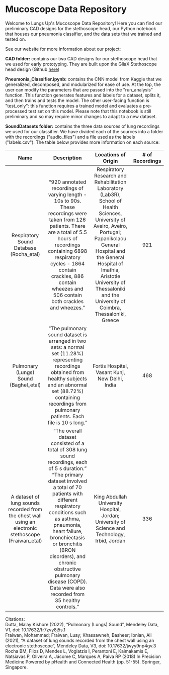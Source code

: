 # Mucoscope Data Repository

Welcome to Lungs Up's Mucoscope Data Repository! Here you can find our preliminary CAD designs for the stethoscope head, our Python notebook that houses our pneumonia classifier, and the data sets that we trained and tested on.

See our website for more information about our project: 

**CAD folder:** contains our two CAD designs for our stethoscope head that we used for early prototyping. They are built upon the GliaX Stethoscope head design (Github [here](https://github.com/GliaX/Stethoscope))  

**Pneumonia_Classifier.ipynb:** contains the CNN model from Kaggle that we generalized, decomposed, and modularized for ease of use. At the top, the user can modify the parameters that are passed into the "run_analysis" function. This function generates features and labels for a dataset, splits it, and then trains and tests the model. The other user-facing function is "test_only": this function requires a trained model and evaluates a pre-processed test set on this model. Please note that this notebook is still preliminary and so may require minor changes to adapt to a new dataset.

**SoundDatasets folder:** contains the three data sources of lung recordings we used for our classifier. We have divided each of the sources into a folder with the recordings ("audio_files") and a file used as the labels ("labels.csv"). The table below provides more information on each source:

| Name | Description | Locations of Origin | # of Recordings |
|:---:|:---:|:---:|:---:|
|Respiratory Sound Database (Rocha_etal)|“920 annotated recordings of varying length - 10s to 90s. These recordings were taken from 126 patients. There are a total of 5.5 hours of recordings containing 6898 respiratory cycles - 1864 contain crackles, 886 contain wheezes and 506 contain both crackles and wheezes.”|Respiratory Research and Rehabilitation Laboratory (Lab3R), School of Health Sciences, University of Aveiro, Aveiro, Portugal; Papanikolaou General Hospital and the General Hospital of Imathia, Aristotle University of Thessaloniki and the University of Coimbra, Thessaloniki, Greece |921|
|Pulmonary (Lungs) Sound (Baghel_etal)|“The pulmonary sound dataset is arranged in two sets: a normal set (11.28%) representing recordings obtained from healthy subjects and an abnormal set (88.72%) containing recordings from pulmonary patients. Each file is 10 s long.”|Fortis Hospital, Vasant Kunj, New Delhi, India|468|
|A dataset of lung sounds recorded from the chest wall using an electronic stethoscope (Fraiwan_etal)|“The overall dataset consisted of a total of 308 lung sound recordings, each of 5 s duration.” “The primary dataset involved a total of 70 patients with different respiratory conditions such as asthma, pneumonia, heart failure, bronchiectasis or bronchitis (BRON disorders), and chronic obstructive pulmonary disease (COPD). Data were also recorded from 35 healthy controls.“|King Abdullah University Hospital, Jordan; University of Science and Technology, Irbid, Jordan|336|

Citations: <br> 
Dutta, Malay Kishore (2022), “Pulmonary (Lungs)  Sound”, Mendeley Data, V1, doi: 10.17632/fr7zvy8j5s.1  <br>
Fraiwan, Mohammad; Fraiwan, Luay; Khassawneh, Basheer; Ibnian, Ali (2021), “A dataset of lung sounds recorded from the chest wall using an electronic stethoscope”, Mendeley Data, V3, doi: 10.17632/jwyy9np4gv.3  <br>
Rocha BM, Filos D, Mendes L, Vogiatzis I, Perantoni E, Kaimakamis E, Natsiavas P, Oliveira A, Jácome C, Marques A, Paiva RP (2018) In Precision Medicine Powered by pHealth and Connected Health (pp. 51-55). Springer, Singapore.<br>
